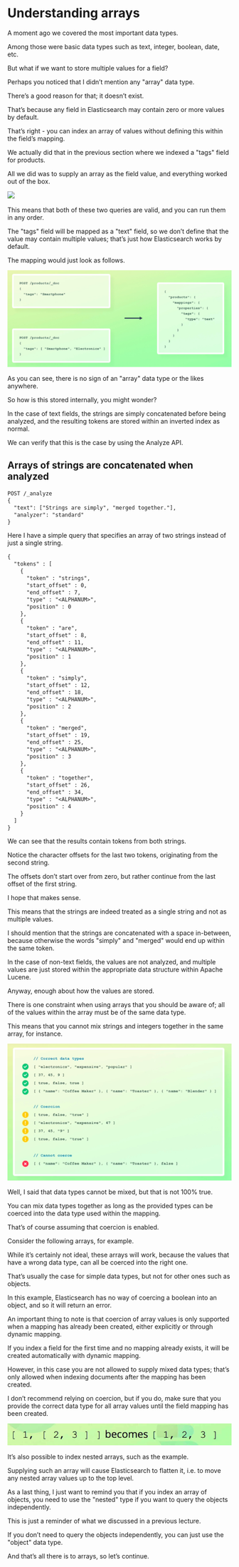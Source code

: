# Understanding arrays

A moment ago we covered the most important data types.

Among those were basic data types such as text, integer, boolean, date, etc.

But what if we want to store multiple values for a field?

Perhaps you noticed that I didn’t mention any "array" data type.

There’s a good reason for that; it doesn’t exist.

That’s because any field in Elasticsearch may contain zero or more values by default.

That’s right - you can index an array of values without defining this within the field’s mapping.

We actually did that in the previous section where we indexed a "tags" field for products.

All we did was to supply an array as the field value, and everything worked out of the box.

![](images/2022-09-12_21-58.png)

This means that both of these two queries are valid, and you can run them in any order.

The "tags" field will be mapped as a "text" field, so we don’t define that the value may contain multiple values; that’s just how Elasticsearch works by default.

The mapping would just look as follows.

![](images/2022-09-12_21-58_1.png)

As you can see, there is no sign of an "array" data type or the likes anywhere.

So how is this stored internally, you might wonder?

In the case of text fields, the strings are simply concatenated before being analyzed, and the resulting tokens are stored within an inverted index as normal.

We can verify that this is the case by using the Analyze API.

## Arrays of strings are concatenated when analyzed
```
POST /_analyze
{
  "text": ["Strings are simply", "merged together."],
  "analyzer": "standard"
}
```
Here I have a simple query that specifies an array of two strings instead of just a single string.

```
{
  "tokens" : [
    {
      "token" : "strings",
      "start_offset" : 0,
      "end_offset" : 7,
      "type" : "<ALPHANUM>",
      "position" : 0
    },
    {
      "token" : "are",
      "start_offset" : 8,
      "end_offset" : 11,
      "type" : "<ALPHANUM>",
      "position" : 1
    },
    {
      "token" : "simply",
      "start_offset" : 12,
      "end_offset" : 18,
      "type" : "<ALPHANUM>",
      "position" : 2
    },
    {
      "token" : "merged",
      "start_offset" : 19,
      "end_offset" : 25,
      "type" : "<ALPHANUM>",
      "position" : 3
    },
    {
      "token" : "together",
      "start_offset" : 26,
      "end_offset" : 34,
      "type" : "<ALPHANUM>",
      "position" : 4
    }
  ]
}

```
We can see that the results contain tokens from both strings.

Notice the character offsets for the last two tokens, originating from the second string.

The offsets don’t start over from zero, but rather continue from the last offset of the first string.

I hope that makes sense.

This means that the strings are indeed treated as a single string and not as multiple values.

I should mention that the strings are concatenated with a space in-between, because otherwise the words "simply" and "merged" would end up within the same token.

In the case of non-text fields, the values are not analyzed, and multiple values are just stored within the appropriate data structure within Apache Lucene.

Anyway, enough about how the values are stored.

There is one constraint when using arrays that you should be aware of; all of the values within the array must be of the same data type.

This means that you cannot mix strings and integers together in the same array, for instance.

![](images/2022-09-12_22-03.png)

Well, I said that data types cannot be mixed, but that is not 100% true.

You can mix data types together as long as the provided types can be coerced into the data type used within the mapping.

That’s of course assuming that coercion is enabled.

Consider the following arrays, for example.

While it’s certainly not ideal, these arrays will work, because the values that have a wrong data type, can all be coerced into the right one.

That’s usually the case for simple data types, but not for other ones such as objects.

In this example, Elasticsearch has no way of coercing a boolean into an object, and so it will return an error.

An important thing to note is that coercion of array values is only supported when a mapping has already been created, either explicitly or through dynamic mapping.

If you index a field for the first time and no mapping already exists, it will be created automatically with dynamic mapping.

However, in this case you are not allowed to supply mixed data types; that’s only allowed when indexing documents after the mapping has been created.

I don’t recommend relying on coercion, but if you do, make sure that you provide the correct data type for all array values until the field mapping has been created.

![](images/2022-09-12_22-06.png)

It’s also possible to index nested arrays, such as the example.

Supplying such an array will cause Elasticsearch to flatten it, i.e. to move any nested array values up to the top level.

As a last thing, I just want to remind you that if you index an array of objects, you need to use the "nested" type if you want to query the objects independently.

This is just a reminder of what we discussed in a previous lecture.

If you don’t need to query the objects independently, you can just use the "object" data type.

And that’s all there is to arrays, so let’s continue.

